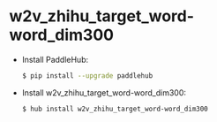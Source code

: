 # w2v_zhihu_target_word-word_dim300
* Install PaddleHub: 

    ```bash
    $ pip install --upgrade paddlehub
    ```

* Install w2v_zhihu_target_word-word_dim300: 

    ```bash
    $ hub install w2v_zhihu_target_word-word_dim300
    ```
